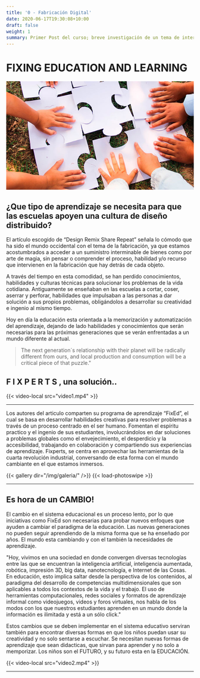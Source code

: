 ```yaml
---
title: '0 - Fabricación Digital'
date: 2020-06-17T19:30:08+10:00
draft: false
weight: 1
summary: Primer Post del curso; breve investigación de un tema de interés de la lectura "Design Remix Share Repeat"
---
```


# FIXING EDUCATION AND LEARNING

![Imagen 1](/img/02.jpg)

## ¿Que tipo de aprendizaje se necesita para que las escuelas apoyen una cultura de diseño distribuido?

El artículo escogido de “Design Remix Share Repeat” señala lo cómodo que ha sido el mundo occidental con el tema de la fabricación, ya que estamos acostumbrados a acceder a un suministro interminable de bienes como por arte de magia, sin pensar o comprender el proceso, habilidad y/o recurso que intervienen en la fabricación que hay detrás de cada objeto.

A través del tiempo en esta comodidad, se han perdido conocimientos, habilidades y culturas técnicas para solucionar los problemas de la vida cotidiana. Antiguamente se enseñaban en las escuelas a cortar, coser, aserrar y perforar, habilidades que impulsaban a las personas a dar solución a sus propios problemas, obligándolos a desarrollar su creatividad e ingenio al mismo tiempo.

Hoy en día la educación esta orientada a la memorización y automatización del aprendizaje, dejando de lado habilidades y conocimientos que serán necesarias para las próximas generaciones que se verán enfrentadas a un mundo diferente al actual.

> The next generation´s relationship with their planet will be radically different from ours, and local production and consumption will be a critical piece of that puzzle."


## F I X P E R T S , una solución..
{{< video-local src="video1.mp4" >}}

---

Los autores del articulo comparten su programa de aprendizaje “FixEd”, el cual se basa en desarrollar habilidades creativas para resolver problemas a través de un proceso centrado en el ser humano. Fomentan el espíritu practico y el ingenio de sus estudiantes, involucrándolos en dar soluciones a problemas globales como el envejecimiento, el desperdicio y la accesibilidad, trabajando en colaboración y compartiendo sus experiencias de aprendizaje. Fixperts, se centra en aprovechar las herramientas de la cuarta revolución industrial, conversando de esta forma con el mundo cambiante en el que estamos inmersos. 

{{< gallery dir="/img/galeria/" />}} {{< load-photoswipe >}}

---

## Es hora de un CAMBIO!

El cambio en el sistema educacional es un proceso lento, por lo que iniciativas como FixEd son necesarias para probar nuevos enfoques que ayuden a cambiar el paradigma de la educación. Las nuevas generaciones no pueden seguir aprendiendo de la misma forma que se ha enseñado por años. El mundo esta cambiando y con el también la necesidades de aprendizaje.

"Hoy, vivimos en una sociedad en donde convergen diversas  tecnologías entre las que se encuentran la inteligencia artificial, inteligencia aumentada, robótica, impresión 3D, big data, nanotecnología, e Internet de las Cosas. En educación, esto implica saltar desde la perspectiva de los contenidos, al paradigma del desarrollo de competencias multidimensionales que son aplicables a todos los contextos de la vida y el trabajo. El uso de herramientas computacionales, redes sociales y formatos de aprendizaje informal como videojuegos, videos y foros virtuales, nos habla de los modos con los que nuestros estudiantes aprenden en un mundo donde la información es ilimitada y está a un sólo click."

Estos cambios que se deben implementar en el sistema educativo serviran también para encontrar diversas formas en que los niños puedan usar su creatividad y no solo sentarse a escuchar. Se necesitan nuevas formas de aprendizaje que sean didacticas,  que sirvan para aprender y no solo a memporizar. Los niños son el FUTURO, y su futuro esta en la EDUCACIÓN.

{{< video-local src="video2.mp4" >}}

---
